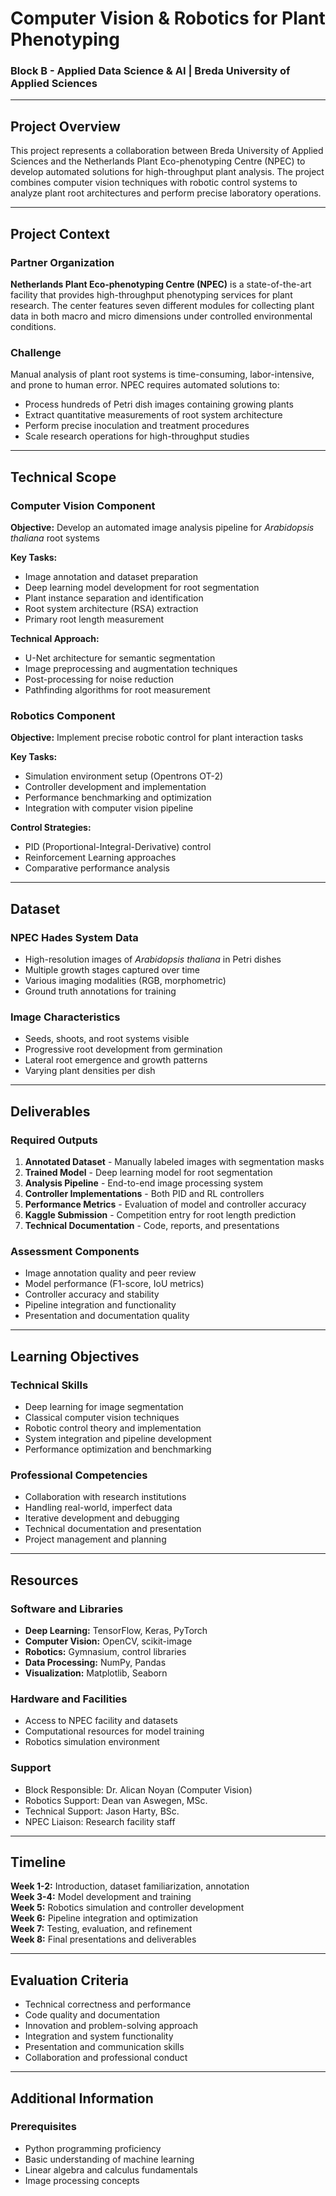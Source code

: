 # Computer Vision & Robotics for Plant Phenotyping
### Block B - Applied Data Science & AI | Breda University of Applied Sciences

---

## Project Overview

This project represents a collaboration between Breda University of Applied Sciences and the Netherlands Plant Eco-phenotyping Centre (NPEC) to develop automated solutions for high-throughput plant analysis. The project combines computer vision techniques with robotic control systems to analyze plant root architectures and perform precise laboratory operations.

---

## Project Context

### Partner Organization
**Netherlands Plant Eco-phenotyping Centre (NPEC)** is a state-of-the-art facility that provides high-throughput phenotyping services for plant research. The center features seven different modules for collecting plant data in both macro and micro dimensions under controlled environmental conditions.

### Challenge
Manual analysis of plant root systems is time-consuming, labor-intensive, and prone to human error. NPEC requires automated solutions to:
- Process hundreds of Petri dish images containing growing plants
- Extract quantitative measurements of root system architecture
- Perform precise inoculation and treatment procedures
- Scale research operations for high-throughput studies

---

## Technical Scope

### Computer Vision Component

**Objective:** Develop an automated image analysis pipeline for *Arabidopsis thaliana* root systems

**Key Tasks:**
- Image annotation and dataset preparation
- Deep learning model development for root segmentation
- Plant instance separation and identification
- Root system architecture (RSA) extraction
- Primary root length measurement

**Technical Approach:**
- U-Net architecture for semantic segmentation
- Image preprocessing and augmentation techniques
- Post-processing for noise reduction
- Pathfinding algorithms for root measurement

### Robotics Component

**Objective:** Implement precise robotic control for plant interaction tasks

**Key Tasks:**
- Simulation environment setup (Opentrons OT-2)
- Controller development and implementation
- Performance benchmarking and optimization
- Integration with computer vision pipeline

**Control Strategies:**
- PID (Proportional-Integral-Derivative) control
- Reinforcement Learning approaches
- Comparative performance analysis

---

## Dataset

### NPEC Hades System Data
- High-resolution images of *Arabidopsis thaliana* in Petri dishes
- Multiple growth stages captured over time
- Various imaging modalities (RGB, morphometric)
- Ground truth annotations for training

### Image Characteristics
- Seeds, shoots, and root systems visible
- Progressive root development from germination
- Lateral root emergence and growth patterns
- Varying plant densities per dish

---

## Deliverables

### Required Outputs
1. **Annotated Dataset** - Manually labeled images with segmentation masks
2. **Trained Model** - Deep learning model for root segmentation
3. **Analysis Pipeline** - End-to-end image processing system
4. **Controller Implementations** - Both PID and RL controllers
5. **Performance Metrics** - Evaluation of model and controller accuracy
6. **Kaggle Submission** - Competition entry for root length prediction
7. **Technical Documentation** - Code, reports, and presentations

### Assessment Components
- Image annotation quality and peer review
- Model performance (F1-score, IoU metrics)
- Controller accuracy and stability
- Pipeline integration and functionality
- Presentation and documentation quality

---

## Learning Objectives

### Technical Skills
- Deep learning for image segmentation
- Classical computer vision techniques
- Robotic control theory and implementation
- System integration and pipeline development
- Performance optimization and benchmarking

### Professional Competencies
- Collaboration with research institutions
- Handling real-world, imperfect data
- Iterative development and debugging
- Technical documentation and presentation
- Project management and planning

---

## Resources

### Software and Libraries
- **Deep Learning:** TensorFlow, Keras, PyTorch
- **Computer Vision:** OpenCV, scikit-image
- **Robotics:** Gymnasium, control libraries
- **Data Processing:** NumPy, Pandas
- **Visualization:** Matplotlib, Seaborn

### Hardware and Facilities
- Access to NPEC facility and datasets
- Computational resources for model training
- Robotics simulation environment

### Support
- Block Responsible: Dr. Alican Noyan (Computer Vision)
- Robotics Support: Dean van Aswegen, MSc.
- Technical Support: Jason Harty, BSc.
- NPEC Liaison: Research facility staff

---

## Timeline

**Week 1-2:** Introduction, dataset familiarization, annotation  
**Week 3-4:** Model development and training  
**Week 5:** Robotics simulation and controller development  
**Week 6:** Pipeline integration and optimization  
**Week 7:** Testing, evaluation, and refinement  
**Week 8:** Final presentations and deliverables

---

## Evaluation Criteria

- Technical correctness and performance
- Code quality and documentation
- Innovation and problem-solving approach
- Integration and system functionality
- Presentation and communication skills
- Collaboration and professional conduct

---

## Additional Information

### Prerequisites
- Python programming proficiency
- Basic understanding of machine learning
- Linear algebra and calculus fundamentals
- Image processing concepts